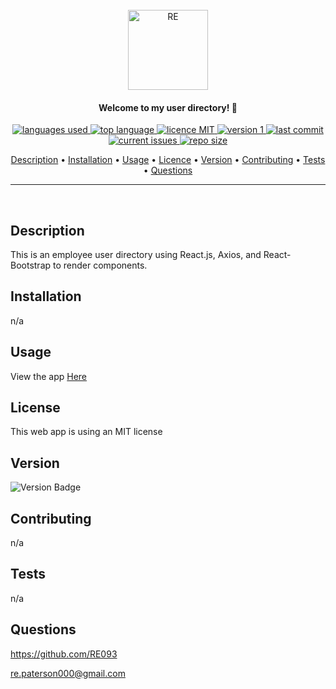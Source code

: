 <br>
  <div align="center">
  <a href="https://github.com/RE093"><img src="./public/assets/RE.png" height="128" width="128" alt="RE"></a>
  </div>
</h1>

<h4 align="center">Welcome to my user directory! 👋</h4>

<p align="center">
    <a href="#">
    <img src="https://img.shields.io/github/languages/count/RE093/HW19_RPaterson_MU_UserDirectory"
         alt="languages used">
    <a href="#">
    <img src="https://img.shields.io/github/languages/top/RE093/HW19_RPaterson_MU_UserDirectory"
         alt="top language">
    <a href="#">
    <img src="https://img.shields.io/badge/license-mit-blue"
         alt="licence MIT">
    <a href="#">
    <img src="https://img.shields.io/badge/version-1.0-red"
         alt="version 1">
        <a href="#">
    <img src="https://img.shields.io/github/last-commit/RE093/HW19_RPaterson_MU_UserDirectory"
         alt="last commit">
        <a href="#">
    <img src="https://img.shields.io/github/issues-raw/RE093/HW19_RPaterson_MU_UserDirectory"
         alt="current issues">
        <a href="#">
    <img src="https://img.shields.io/github/repo-size/RE093/HW19_RPaterson_MU_UserDirectory"
         alt="repo size">
</p>
      
<p align="center">
  <a href="#Description">Description</a> •
  <a href="#Installation">Installation</a> •
  <a href="#Usage">Usage</a> •
  <a href="#Licence">Licence</a> •
  <a href="#Version">Version</a> •
  <a href="#Contributing">Contributing</a> •
  <a href="#Tests">Tests</a> •
  <a href="#Questions">Questions</a>
</p>

<hr>
<br>

## Description

This is an employee user directory using React.js, Axios, and React-Bootstrap to render components.

## Installation

n/a

## Usage

View the app <a href="https://re093.github.io/HW19_RPaterson_MU_UserDirectory">Here</a>

## License

This web app is  using an MIT license

## Version

![Version Badge](https://img.shields.io/badge/version-1.0-red)

## Contributing

n/a

## Tests

n/a

## Questions

https://github.com/RE093

re.paterson000@gmail.com
